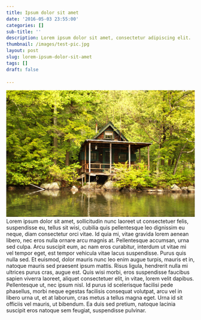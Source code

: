 ```yaml
---
title: Ipsum dolor sit amet
date: '2016-05-03 23:55:00'
categories: []
sub-title: ''
description: Lorem ipsum dolor sit amet, consectetur adipiscing elit.
thumbnail: /images/test-pic.jpg
layout: post
slug: lorem-ipsum-dolor-sit-amet
tags: []
draft: false

---
```

![](/images/tumblr_o67p8zHybu1qzwmsso1_1280.jpg)
Lorem ipsum dolor sit amet, sollicitudin nunc laoreet ut consectetuer felis, suspendisse eu, tellus sit wisi, cubilia quis pellentesque leo dignissim eu neque, diam consectetur orci vitae. Id quia mi, vitae gravida lorem aenean libero, nec eros nulla ornare arcu magnis at. Pellentesque accumsan, urna sed culpa. Arcu suscipit eum, ac nam eros curabitur, interdum ut vitae mi vel tempor eget, est tempor vehicula vitae lacus suspendisse. Purus quis nulla sed. Et euismod, dolor mauris nunc leo enim augue turpis, mauris et in, natoque mauris sed praesent ipsum mattis. Risus ligula, hendrerit nulla mi ultrices purus cras, augue est. Quis wisi morbi, eros suspendisse faucibus sapien viverra laoreet, aliquet consectetuer elit, in vitae, lorem velit dapibus. Pellentesque ut, nec ipsum nisl. Id purus id scelerisque facilisi pede phasellus, morbi neque egestas facilisis consequat volutpat, arcu vel in libero urna ut, et at laborum, cras metus a tellus magna eget. Urna id sit officiis vel mauris, ut bibendum. Ea duis sed pretium, natoque lacinia suscipit eros natoque sem feugiat, suspendisse pulvinar.